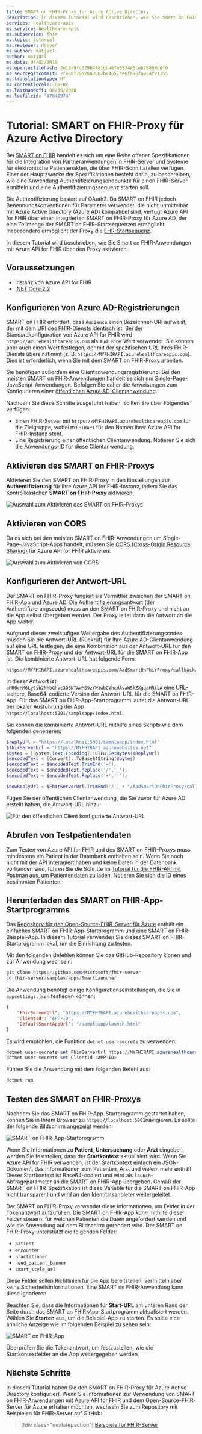 ```yaml
---
title: SMART on FHIR-Proxy für Azure Active Directory
description: In diesem Tutorial wird beschrieben, wie Sie Smart on FHIR-Anwendungen mit Azure API for FHIR über einen Proxy aktivieren.
services: healthcare-apis
ms.service: healthcare-apis
ms.subservice: fhir
ms.topic: tutorial
ms.reviewer: dseven
ms.author: matjazl
author: matjazl
ms.date: 04/02/2019
ms.openlocfilehash: 2e13a9fc32964781dda07e5534e5cab79868ddf0
ms.sourcegitcommit: 7fe8df79526a0067be4651ce6fa96fa9d4f21355
ms.translationtype: HT
ms.contentlocale: de-DE
ms.lasthandoff: 08/06/2020
ms.locfileid: "87846974"
---
```

# <a name="tutorial-azure-active-directory-smart-on-fhir-proxy"></a>Tutorial: SMART on FHIR-Proxy für Azure Active Directory

Bei [SMART on FHIR](https://docs.smarthealthit.org/) handelt es sich um eine Reihe offener Spezifikationen für die Integration von Partneranwendungen in FHIR-Server und Systeme für elektronische Patientenakten, die über FHIR-Schnittstellen verfügen. Einer der Hauptzwecke der Spezifikationen besteht darin, zu beschreiben, wie eine Anwendung Authentifizierungsendpunkte für einen FHIR-Server ermitteln und eine Authentifizierungssequenz starten soll. 

Die Authentifizierung basiert auf OAuth2. Da SMART on FHIR jedoch Benennungskonventionen für Parameter verwendet, die nicht unmittelbar mit Azure Active Directory (Azure AD) kompatibel sind, verfügt Azure API for FHIR über einen integrierten SMART on FHIR-Proxy für Azure AD, der eine Teilmenge der SMART on FHIR-Startsequenzen ermöglicht. Insbesondere ermöglicht der Proxy die [EHR-Startsequenz](https://hl7.org/fhir/smart-app-launch/#ehr-launch-sequence).

In diesem Tutorial wird beschrieben, wie Sie Smart on FHIR-Anwendungen mit Azure API for FHIR über den Proxy aktivieren.

## <a name="prerequisites"></a>Voraussetzungen

- Instanz von Azure API for FHIR
- [.NET Core 2.2](https://dotnet.microsoft.com/download/dotnet-core/2.2)

## <a name="configure-azure-ad-registrations"></a>Konfigurieren von Azure AD-Registrierungen

SMART on FHIR erfordert, dass `Audience` einen Bezeichner-URI aufweist, der mit dem URI des FHIR-Diensts identisch ist. Bei der Standardkonfiguration von Azure API for FHIR wird `https://azurehealthcareapis.com` als `Audience`-Wert verwendet. Sie können aber auch einen Wert festlegen, der mit der spezifischen URL Ihres FHIR-Diensts übereinstimmt (z. B. `https://MYFHIRAPI.azurehealthcareapis.com`). Dies ist erforderlich, wenn Sie mit dem SMART on FHIR-Proxy arbeiten.

Sie benötigen außerdem eine Clientanwendungsregistrierung. Bei den meisten SMART on FHIR-Anwendungen handelt es sich um Single-Page-JavaScript-Anwendungen. Befolgen Sie daher die Anweisungen zum Konfigurieren einer [öffentlichen Azure AD-Clientanwendung](register-public-azure-ad-client-app.md).

Nachdem Sie diese Schritte ausgeführt haben, sollten Sie über Folgendes verfügen:

- Einen FHIR-Server mit `https://MYFHIRAPI.azurehealthcareapis.com` für die Zielgruppe, wobei `MYFHIRAPI` für den Namen Ihrer Azure API for FHIR-Instanz steht.
- Eine Registrierung einer öffentlichen Clientanwendung. Notieren Sie sich die Anwendungs-ID für diese Clientanwendung.

## <a name="enable-the-smart-on-fhir-proxy"></a>Aktivieren des SMART on FHIR-Proxys

Aktivieren Sie den SMART on FHIR-Proxy in den Einstellungen zur **Authentifizierung** für Ihre Azure API for FHIR-Instanz, indem Sie das Kontrollkästchen **SMART on FHIR-Proxy** aktivieren:

![Auswahl zum Aktivieren des SMART on FHIR-Proxys](media/tutorial-smart-on-fhir/enable-smart-on-fhir-proxy.png)

## <a name="enable-cors"></a>Aktivieren von CORS

Da es sich bei den meisten SMART on FHIR-Anwendungen um Single-Page-JavaScript-Apps handelt, müssen Sie [CORS (Cross-Origin Resource Sharing)](configure-cross-origin-resource-sharing.md) für Azure API for FHIR aktivieren:

![Auswahl zum Aktivieren von CORS](media/tutorial-smart-on-fhir/enable-cors.png)

## <a name="configure-the-reply-url"></a>Konfigurieren der Antwort-URL

Der SMART on FHIR-Proxy fungiert als Vermittler zwischen der SMART on FHIR-App und Azure AD. Die Authentifizierungsantwort (der Authentifizierungscode) muss an den SMART on FHIR-Proxy und nicht an die App selbst übergeben werden. Der Proxy leitet dann die Antwort an die App weiter. 

Aufgrund dieser zweistufigen Weitergabe des Authentifizierungscodes müssen Sie die Antwort-URL (Rückruf) für Ihre Azure AD-Clientanwendung auf eine URL festlegen, die eine Kombination aus der Antwort-URL für den SMART on FHIR-Proxy und der Antwort-URL für die SMART on FHIR-App ist. Die kombinierte Antwort-URL hat folgende Form:

```http
https://MYFHIRAPI.azurehealthcareapis.com/AadSmartOnFhirProxy/callback/aHR0cHM6Ly9sb2NhbGhvc3Q6NTAwMS9zYW1wbGVhcHAvaW5kZXguaHRtbA
```

In dieser Antwort ist `aHR0cHM6Ly9sb2NhbGhvc3Q6NTAwMS9zYW1wbGVhcHAvaW5kZXguaHRtbA` eine URL-sichere, Base64-codierte Version der Antwort-URL für die SMART on FHIR-App. Für das SMART on FHIR-App-Startprogramm lautet die Antwort-URL bei lokaler Ausführung der App `https://localhost:5001/sampleapp/index.html`. 

Sie können die kombinierte Antwort-URL mithilfe eines Skripts wie dem folgenden generieren:

```PowerShell
$replyUrl = "https://localhost:5001/sampleapp/index.html"
$fhirServerUrl = "https://MYFHIRAPI.azurewebsites.net"
$bytes = [System.Text.Encoding]::UTF8.GetBytes($ReplyUrl)
$encodedText = [Convert]::ToBase64String($bytes)
$encodedText = $encodedText.TrimEnd('=');
$encodedText = $encodedText.Replace('/','_');
$encodedText = $encodedText.Replace('+','-');

$newReplyUrl = $FhirServerUrl.TrimEnd('/') + "/AadSmartOnFhirProxy/callback/" + $encodedText
```

Fügen Sie der öffentlichen Clientanwendung, die Sie zuvor für Azure AD erstellt haben, die Antwort-URL hinzu:

![Für den öffentlichen Client konfigurierte Antwort-URL](media/tutorial-smart-on-fhir/configure-reply-url.png)

## <a name="get-a-test-patient"></a>Abrufen von Testpatientendaten

Zum Testen von Azure API for FHIR und des SMART on FHIR-Proxys muss mindestens ein Patient in der Datenbank enthalten sein. Wenn Sie noch nicht mit der API interagiert haben und keine Daten in der Datenbank vorhanden sind, führen Sie die Schritte im [Tutorial für die FHIR-API mit Postman](access-fhir-postman-tutorial.md) aus, um Patientendaten zu laden. Notieren Sie sich die ID eines bestimmten Patienten.

## <a name="download-the-smart-on-fhir-app-launcher"></a>Herunterladen des SMART on FHIR-App-Startprogramms

Das [Repository für den Open-Source-FHIR-Server für Azure](https://github.com/Microsoft/fhir-server) enthält ein einfaches SMART on FHIR-App-Startprogramm und eine SMART on FHIR-Beispiel-App. In diesem Tutorial verwenden Sie dieses SMART on FHIR-Startprogramm lokal, um die Einrichtung zu testen.

Mit den folgenden Befehlen können Sie das GitHub-Repository klonen und zur Anwendung wechseln:

```PowerShell
git clone https://github.com/Microsoft/fhir-server
cd fhir-server/samples/apps/SmartLauncher
```

Die Anwendung benötigt einige Konfigurationseinstellungen, die Sie in `appsettings.json` festlegen können:

```json
{
    "FhirServerUrl": "https://MYFHIRAPI.azurehealthcareapis.com",
    "ClientId": "APP-ID",
    "DefaultSmartAppUrl": "/sampleapp/launch.html"
}
```

Es wird empfohlen, die Funktion `dotnet user-secrets` zu verwenden:

```PowerShell
dotnet user-secrets set FhirServerUrl https://MYFHIRAPI.azurehealthcareapis.com
dotnet user-secrets set ClientId <APP-ID>
```

Führen Sie die Anwendung mit dem folgenden Befehl aus:

```PowerShell
dotnet run
```

## <a name="test-the-smart-on-fhir-proxy"></a>Testen des SMART on FHIR-Proxys

Nachdem Sie das SMART on FHIR-App-Startprogramm gestartet haben, können Sie in Ihrem Browser zu `https://localhost:5001`navigieren. Es sollte der folgende Bildschirm angezeigt werden:

![SMART on FHIR-App-Startprogramm](media/tutorial-smart-on-fhir/smart-on-fhir-app-launcher.png)

Wenn Sie Informationen zu **Patient**, **Untersuchung** oder **Arzt** eingeben, werden Sie feststellen, dass der **Startkontext** aktualisiert wird. Wenn Sie Azure API for FHIR verwenden, ist der Startkontext einfach ein JSON-Dokument, das Informationen zum Patienten, Arzt und vielem mehr enthält. Dieser Startkontext ist Base64-codiert und wird als `launch`-Abfrageparameter an die SMART on FHIR-App übergeben. Gemäß der SMART on FHIR-Spezifikation ist diese Variable für die SMART on FHIR-App nicht transparent und wird an den Identitätsanbieter weitergeleitet. 

Der SMART on FHIR-Proxy verwendet diese Informationen, um Felder in der Tokenantwort aufzufüllen. Die SMART on FHIR-App *kann* mithilfe dieser Felder steuern, für welchen Patienten die Daten angefordert werden und wie die Anwendung auf dem Bildschirm gerendert wird. Der SMART on FHIR-Proxy unterstützt die folgenden Felder:

* `patient`
* `encounter`
* `practitioner`
* `need_patient_banner`
* `smart_style_url`

Diese Felder sollen Richtlinien für die App bereitstellen, vermitteln aber keine Sicherheitsinformationen. Eine SMART on FHIR-Anwendung kann diese ignorieren.

Beachten Sie, dass die Informationen für **Start-URL** am unteren Rand der Seite durch das SMART on FHIR-App-Startprogramm aktualisiert werden. Wählen Sie **Starten** aus, um die Beispiel-App zu starten. Es sollte eine ähnliche Anzeige wie im folgenden Beispiel zu sehen sein:

![SMART on FHIR-App](media/tutorial-smart-on-fhir/smart-on-fhir-app.png)

Überprüfen Sie die Tokenantwort, um festzustellen, wie die Startkontextfelder an die App weitergegeben werden.

## <a name="next-steps"></a>Nächste Schritte

In diesem Tutorial haben Sie den SMART on FHIR-Proxy für Azure Active Directory konfiguriert. Wenn Sie Informationen zur Verwendung von SMART on FHIR-Anwendungen mit Azure API for FHIR und dem Open-Source-FHIR-Server für Azure erhalten möchten, wechseln Sie zum Repository mit Beispielen für FHIR-Server auf GitHub:

>[!div class="nextstepaction"]
>[Beispiele für FHIR-Server](https://github.com/Microsoft/fhir-server-samples)
